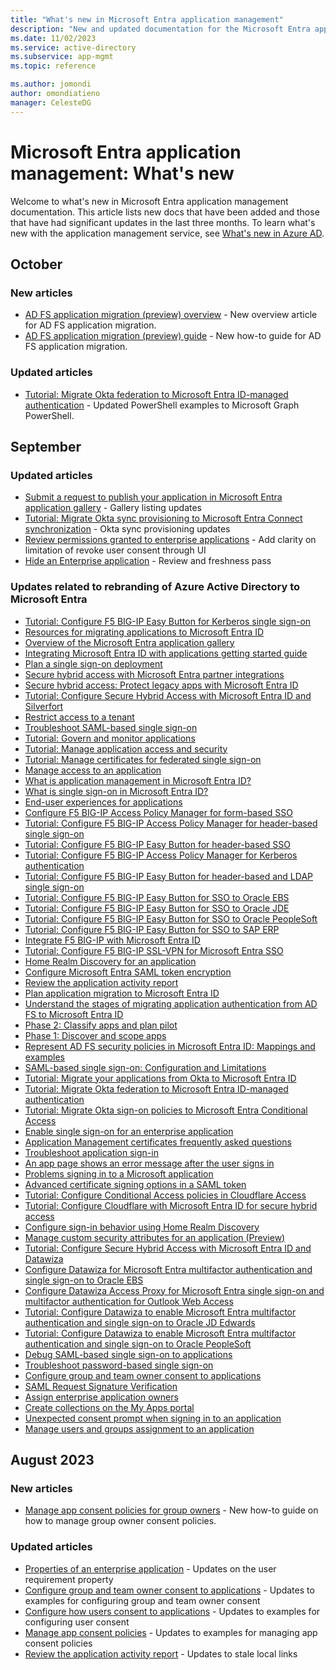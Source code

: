 ```yaml
---
title: "What's new in Microsoft Entra application management"
description: "New and updated documentation for the Microsoft Entra application management."
ms.date: 11/02/2023
ms.service: active-directory
ms.subservice: app-mgmt
ms.topic: reference

ms.author: jomondi
author: omondiatieno
manager: CelesteDG
---
```


# Microsoft Entra application management: What's new

Welcome to what's new in Microsoft Entra application management documentation. This article lists new docs that have been added and those that have had significant updates in the last three months. To learn what's new with the application management service, see [What's new in Azure AD](~/fundamentals/whats-new.md).

## October

### New articles

- [AD FS application migration (preview) overview](migrate-ad-fs-application-overview.md) - New overview article for AD FS application migration.
- [AD FS application migration (preview) guide](migrate-ad-fs-application-howto.md) - New how-to guide for AD FS application migration.

### Updated articles

- [Tutorial: Migrate Okta federation to Microsoft Entra ID-managed authentication](migrate-okta-federation.md) - Updated PowerShell examples to Microsoft Graph PowerShell.

## September

### Updated articles

- [Submit a request to publish your application in Microsoft Entra application gallery](v2-howto-app-gallery-listing.md) - Gallery listing updates
- [Tutorial: Migrate Okta sync provisioning to Microsoft Entra Connect synchronization](migrate-okta-sync-provisioning.md) - Okta sync provisioning updates
- [Review permissions granted to enterprise applications](manage-application-permissions.md) - Add clarity on limitation of revoke user consent through UI
- [Hide an Enterprise application](hide-application-from-user-portal.md) - Review and freshness pass

### Updates related to rebranding of Azure Active Directory to Microsoft Entra

- [Tutorial: Configure F5 BIG-IP Easy Button for Kerberos single sign-on](f5-big-ip-kerberos-easy-button.md)
- [Resources for migrating applications to Microsoft Entra ID](migration-resources.md)
- [Overview of the Microsoft Entra application gallery](overview-application-gallery.md)
- [Integrating Microsoft Entra ID with applications getting started guide](plan-an-application-integration.md)
- [Plan a single sign-on deployment](plan-sso-deployment.md)
- [Secure hybrid access with Microsoft Entra partner integrations](secure-hybrid-access-integrations.md)
- [Secure hybrid access: Protect legacy apps with Microsoft Entra ID](secure-hybrid-access.md)
- [Tutorial: Configure Secure Hybrid Access with Microsoft Entra ID and Silverfort](silverfort-integration.md)
- [Restrict access to a tenant](tenant-restrictions.md)
- [Troubleshoot SAML-based single sign-on](troubleshoot-saml-based-sso.md)
- [Tutorial: Govern and monitor applications](tutorial-govern-monitor.md)
- [Tutorial: Manage application access and security](tutorial-manage-access-security.md)
- [Tutorial: Manage certificates for federated single sign-on](tutorial-manage-certificates-for-federated-single-sign-on.md)
- [Manage access to an application](what-is-access-management.md)
- [What is application management in Microsoft Entra ID?](what-is-application-management.md)
- [What is single sign-on in Microsoft Entra ID?](what-is-single-sign-on.md)
- [End-user experiences for applications](end-user-experiences.md)
- [Configure F5 BIG-IP Access Policy Manager for form-based SSO](f5-big-ip-forms-advanced.md)
- [Tutorial: Configure F5 BIG-IP Access Policy Manager for header-based single sign-on](f5-big-ip-header-advanced.md)
- [Tutorial: Configure F5 BIG-IP Easy Button for header-based SSO](f5-big-ip-headers-easy-button.md)
- [Tutorial: Configure F5 BIG-IP Access Policy Manager for Kerberos authentication](f5-big-ip-kerberos-advanced.md)
- [Tutorial: Configure F5 BIG-IP Easy Button for header-based and LDAP single sign-on](f5-big-ip-ldap-header-easybutton.md)
- [Tutorial: Configure F5 BIG-IP Easy Button for SSO to Oracle EBS](f5-big-ip-oracle-enterprise-business-suite-easy-button.md)
- [Tutorial: Configure F5 BIG-IP Easy Button for SSO to Oracle JDE](f5-big-ip-oracle-jde-easy-button.md)
- [Tutorial: Configure F5 BIG-IP Easy Button for SSO to Oracle PeopleSoft](f5-big-ip-oracle-peoplesoft-easy-button.md)
- [Tutorial: Configure F5 BIG-IP Easy Button for SSO to SAP ERP](f5-big-ip-sap-erp-easy-button.md)
- [Integrate F5 BIG-IP with Microsoft Entra ID](f5-integration.md)
- [Tutorial: Configure F5 BIG-IP SSL-VPN for Microsoft Entra SSO](f5-passwordless-vpn.md)
- [Home Realm Discovery for an application](home-realm-discovery-policy.md)
- [Configure Microsoft Entra SAML token encryption](howto-saml-token-encryption.md)
- [Review the application activity report](migrate-adfs-application-activity.md)
- [Plan application migration to Microsoft Entra ID](migrate-adfs-apps-phases-overview.md)
- [Understand the stages of migrating application authentication from AD FS to Microsoft Entra ID](migrate-adfs-apps-stages.md)
- [Phase 2: Classify apps and plan pilot](migrate-adfs-classify-apps-plan-pilot.md)
- [Phase 1: Discover and scope apps](migrate-adfs-discover-scope-apps.md)
- [Represent AD FS security policies in Microsoft Entra ID: Mappings and examples](migrate-adfs-represent-security-policies.md)
- [SAML-based single sign-on: Configuration and Limitations](migrate-adfs-saml-based-sso.md)
- [Tutorial: Migrate your applications from Okta to Microsoft Entra ID](migrate-applications-from-okta.md)
- [Tutorial: Migrate Okta federation to Microsoft Entra ID-managed authentication](migrate-okta-federation.md)
- [Tutorial: Migrate Okta sign-on policies to Microsoft Entra Conditional Access](migrate-okta-sign-on-policies-conditional-access.md)
- [Enable single sign-on for an enterprise application](add-application-portal-setup-sso.md)
- [Application Management certificates frequently asked questions](application-management-certs-faq.md)
- [Troubleshoot application sign-in](application-sign-in-other-problem-access-panel.md)
- [An app page shows an error message after the user signs in](application-sign-in-problem-application-error.md)
- [Problems signing in to a Microsoft application](application-sign-in-problem-first-party-microsoft.md)
- [Advanced certificate signing options in a SAML token](certificate-signing-options.md)
- [Tutorial: Configure Conditional Access policies in Cloudflare Access](cloudflare-conditional-access-policies.md)
- [Tutorial: Configure Cloudflare with Microsoft Entra ID for secure hybrid access](cloudflare-integration.md)
- [Configure sign-in behavior using Home Realm Discovery](configure-authentication-for-federated-users-portal.md)
- [Manage custom security attributes for an application (Preview)](custom-security-attributes-apps.md)
- [Tutorial: Configure Secure Hybrid Access with Microsoft Entra ID and Datawiza](datawiza-configure-sha.md)
- [Configure Datawiza for Microsoft Entra multifactor authentication and single sign-on to Oracle EBS](datawiza-sso-mfa-oracle-ebs.md)
- [Configure Datawiza Access Proxy for Microsoft Entra single sign-on and multifactor authentication for Outlook Web Access](datawiza-sso-mfa-to-owa.md)
- [Tutorial: Configure Datawiza to enable Microsoft Entra multifactor authentication and single sign-on to Oracle JD Edwards](datawiza-sso-oracle-jde.md)
- [Tutorial: Configure Datawiza to enable Microsoft Entra multifactor authentication and single sign-on to Oracle PeopleSoft](datawiza-sso-oracle-peoplesoft.md)
- [Debug SAML-based single sign-on to applications](debug-saml-sso-issues.md)
- [Troubleshoot password-based single sign-on](troubleshoot-password-based-sso.md)
- [Configure group and team owner consent to applications](configure-user-consent-groups.md)
- [SAML Request Signature Verification](howto-enforce-signed-saml-authentication.md)
- [Assign enterprise application owners](assign-app-owners.md)
- [Create collections on the My Apps portal](access-panel-collections.md)
- [Unexpected consent prompt when signing in to an application](application-sign-in-unexpected-user-consent-prompt.md)
- [Manage users and groups assignment to an application](assign-user-or-group-access-portal.md)

## August 2023

### New articles

- [Manage app consent policies for group owners](manage-group-owner-consent-policies.md) - New how-to guide on how to manage group owner consent policies.

### Updated articles

- [Properties of an enterprise application](application-properties.md) - Updates on the user requirement property
- [Configure group and team owner consent to applications](configure-user-consent-groups.md) - Updates to examples for configuring group and team owner consent
- [Configure how users consent to applications](configure-user-consent.md) - Updates to examples for configuring user consent
- [Manage app consent policies](manage-app-consent-policies.md) - Updates to examples for managing app consent policies
- [Review the application activity report](migrate-adfs-application-activity.md) - Updates to stale local links
